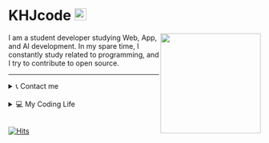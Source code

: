 # KHJcode <img src="https://user-images.githubusercontent.com/1303154/88677602-1635ba80-d120-11ea-84d8-d263ba5fc3c0.gif" width="24px" alt="hi">

<img src="https://avatars1.githubusercontent.com/u/60125944?s=460&u=9325318394a8e6629332443024a9eab4fbaef766&v=4" align="right"
width="200px" />

I am a student developer studying Web, App, and AI development. In my spare time, I constantly study related to programming, and I try to contribute to open source.

---
<details>
<summary>📞 Contact me</summary>
  <div>
  <br/>
    <a href='https://github.com/KHJcode' title='github'>
      <img width='27px' src='https://image.flaticon.com/icons/png/512/25/25231.png' />
    </a>
    <a href='https://www.instagram.com/khjcode' title='instagram'>
      <img width='27px' src='https://image.flaticon.com/icons/png/512/87/87390.png' />
    </a>
    <a href='https://open.kakao.com/me/KHJcode' title='kakaotalk'>
      <img width='27px' src='https://image.flaticon.com/icons/png/512/100/100754.png' />
    </a>
    <a href='mailto:kbydeveloped4485@gmail.com' title='email'>
      <img width='27px'
      src='https://image.flaticon.com/icons/png/512/60/60543.png' />
    </a>

  </div>

</details>

<br/>

<details>
<summary>💻 My Coding Life</summary>

[![KHJcode's github stats](https://github-readme-stats.vercel.app/api?username=KHJcode&show_icons=true&hide_border=true)](https://github.com/KHJcode)

[![Top Langs](https://github-readme-stats.vercel.app/api/top-langs/?username=KHJcode&layout=compact)](https://github.com/KHJcode)

</details>
<br />

[![Hits](https://hits.seeyoufarm.com/api/count/incr/badge.svg?url=https%3A%2F%2Fgithub.com%2Fkhjcode)](https://hits.seeyoufarm.com)
